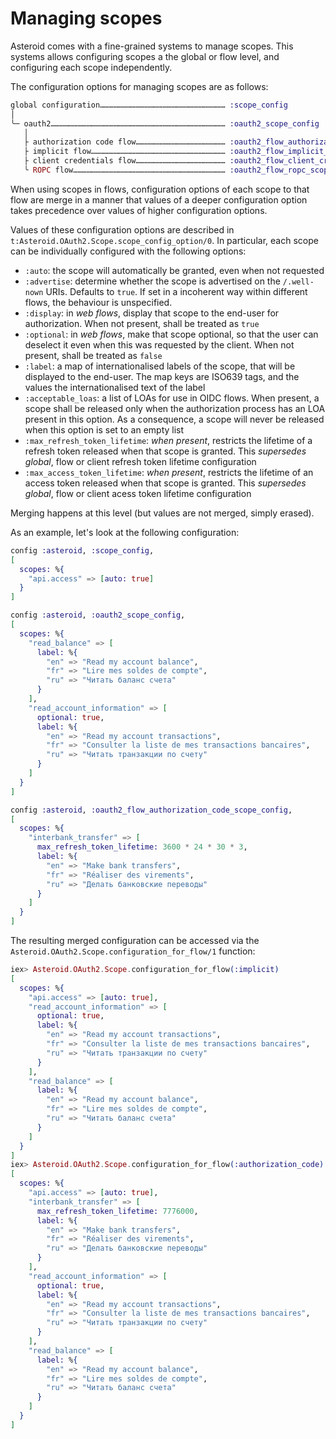 # Managing scopes

Asteroid comes with a fine-grained systems to manage scopes. This systems allows configuring
scopes a the global or flow level, and configuring each scope independently.

The configuration options for managing scopes are as follows:

```elixir
global configuration………………………………………………………………………… :scope_config
│
╰─ oauth2……………………………………………………………………………………………………… :oauth2_scope_config
   │
   ├ authorization code flow…………………………………………………… :oauth2_flow_authorization_code_scope_config
   ├ implicit flow……………………………………………………………………………… :oauth2_flow_implicit_scope_config
   ├ client credentials flow…………………………………………………… :oauth2_flow_client_credentials_scope_config
   ╰ ROPC flow………………………………………………………………………………………… :oauth2_flow_ropc_scope_config
```

When using scopes in flows, configuration options of each scope to that flow are merge in a
manner that values of a deeper configuration option takes precedence over values of higher
configuration options.

Values of these configuration options are described in
`t:Asteroid.OAuth2.Scope.scope_config_option/0`. In particular, each scope can be individually
configured with the following options:
- `:auto`: the scope will automatically be granted, even when not requested
- `:advertise`: determine whether the scope is advertised on the `/.well-nown` URIs. Defaults
to `true`. If set in a incoherent way within different flows, the behaviour is unspecified.
- `:display`: in *web flows*, display that scope to the end-user for authorization. When
not present, shall be treated as `true`
- `:optional`: in *web flows*, make that scope optional, so that the user can deselect it even
when this was requested by the client. When not present, shall be treated as `false`
- `:label`: a map of internationalised labels of the scope, that will be displayed to the
end-user. The map keys are ISO639 tags, and the values the internationalised text of the label
- `:acceptable_loas`: a list of LOAs for use in OIDC flows. When present, a scope shall be
released only when the authorization process has an LOA present in this option. As a
consequence, a scope will never be released when this option is set to an empty list
- `:max_refresh_token_lifetime`: *when present*, restricts the lifetime of a refresh token
released when that scope is granted. This *supersedes global*, flow or client refresh token
lifetime configuration
- `:max_access_token_lifetime`: *when present*, restricts the lifetime of an access token
released when that scope is granted. This *supersedes global*, flow or client acess token
lifetime configuration

Merging happens at this level (but values are not merged, simply erased).

As an example, let's look at the following configuration:
```elixir
config :asteroid, :scope_config,
[
  scopes: %{
    "api.access" => [auto: true]
  }
]

config :asteroid, :oauth2_scope_config,
[
  scopes: %{
    "read_balance" => [
      label: %{
        "en" => "Read my account balance",
        "fr" => "Lire mes soldes de compte",
        "ru" => "Читать баланс счета"
      }
    ],
    "read_account_information" => [
      optional: true,
      label: %{
        "en" => "Read my account transactions",
        "fr" => "Consulter la liste de mes transactions bancaires",
        "ru" => "Читать транзакции по счету"
      }
    ]
  }
]

config :asteroid, :oauth2_flow_authorization_code_scope_config,
[
  scopes: %{
    "interbank_transfer" => [
      max_refresh_token_lifetime: 3600 * 24 * 30 * 3,
      label: %{
        "en" => "Make bank transfers",
        "fr" => "Réaliser des virements",
        "ru" => "Делать банковские переводы"
      }
    ]
  }
]
```

The resulting merged configuration can be accessed via the
`Asteroid.OAuth2.Scope.configuration_for_flow/1` function:

```elixir
iex> Asteroid.OAuth2.Scope.configuration_for_flow(:implicit)
[
  scopes: %{
    "api.access" => [auto: true],
    "read_account_information" => [
      optional: true,
      label: %{
        "en" => "Read my account transactions",
        "fr" => "Consulter la liste de mes transactions bancaires",
        "ru" => "Читать транзакции по счету"
      }
    ],
    "read_balance" => [
      label: %{
        "en" => "Read my account balance",
        "fr" => "Lire mes soldes de compte",
        "ru" => "Читать баланс счета"
      }
    ]
  }
]
iex> Asteroid.OAuth2.Scope.configuration_for_flow(:authorization_code)
[
  scopes: %{
    "api.access" => [auto: true],
    "interbank_transfer" => [
      max_refresh_token_lifetime: 7776000,
      label: %{
        "en" => "Make bank transfers",
        "fr" => "Réaliser des virements",
        "ru" => "Делать банковские переводы"
      }
    ],
    "read_account_information" => [
      optional: true,
      label: %{
        "en" => "Read my account transactions",
        "fr" => "Consulter la liste de mes transactions bancaires",
        "ru" => "Читать транзакции по счету"
      }
    ],
    "read_balance" => [
      label: %{
        "en" => "Read my account balance",
        "fr" => "Lire mes soldes de compte",
        "ru" => "Читать баланс счета"
      }
    ]
  }
]
```
